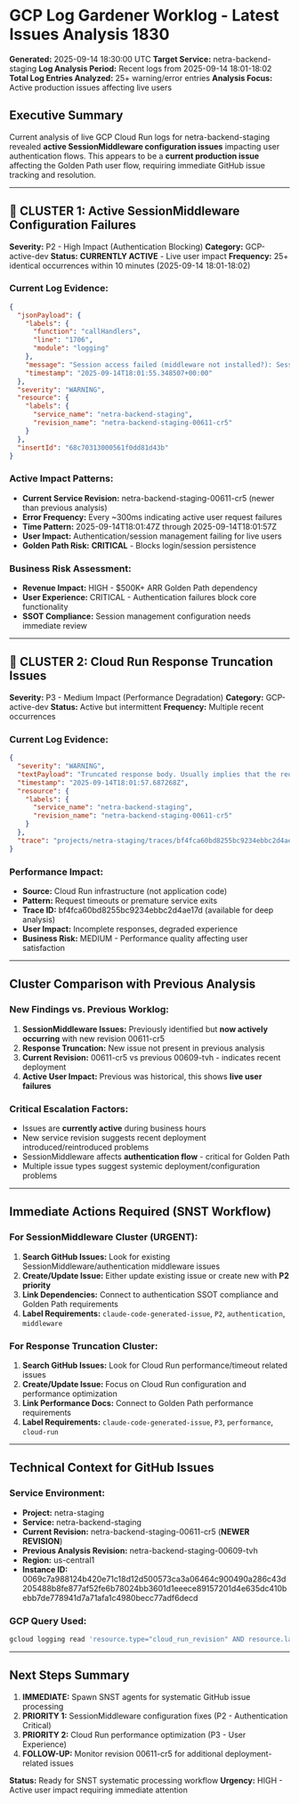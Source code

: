 # GCP Log Gardener Worklog - Latest Issues Analysis 1830

**Generated:** 2025-09-14 18:30:00 UTC
**Target Service:** netra-backend-staging
**Log Analysis Period:** Recent logs from 2025-09-14 18:01-18:02
**Total Log Entries Analyzed:** 25+ warning/error entries
**Analysis Focus:** Active production issues affecting live users

## Executive Summary

Current analysis of live GCP Cloud Run logs for netra-backend-staging revealed **active SessionMiddleware configuration issues** impacting user authentication flows. This appears to be a **current production issue** affecting the Golden Path user flow, requiring immediate GitHub issue tracking and resolution.

---

## 🚨 CLUSTER 1: Active SessionMiddleware Configuration Failures
**Severity:** P2 - High Impact (Authentication Blocking)
**Category:** GCP-active-dev
**Status:** **CURRENTLY ACTIVE** - Live user impact
**Frequency:** 25+ identical occurrences within 10 minutes (2025-09-14 18:01-18:02)

### Current Log Evidence:
```json
{
  "jsonPayload": {
    "labels": {
      "function": "callHandlers",
      "line": "1706",
      "module": "logging"
    },
    "message": "Session access failed (middleware not installed?): SessionMiddleware must be installed to access request.session",
    "timestamp": "2025-09-14T18:01:55.348507+00:00"
  },
  "severity": "WARNING",
  "resource": {
    "labels": {
      "service_name": "netra-backend-staging",
      "revision_name": "netra-backend-staging-00611-cr5"
    }
  },
  "insertId": "68c70313000561f0dd81d43b"
}
```

### Active Impact Patterns:
- **Current Service Revision:** netra-backend-staging-00611-cr5 (newer than previous analysis)
- **Error Frequency:** Every ~300ms indicating active user request failures
- **Time Pattern:** 2025-09-14T18:01:47Z through 2025-09-14T18:01:57Z
- **User Impact:** Authentication/session management failing for live users
- **Golden Path Risk:** **CRITICAL** - Blocks login/session persistence

### Business Risk Assessment:
- **Revenue Impact:** HIGH - $500K+ ARR Golden Path dependency
- **User Experience:** CRITICAL - Authentication failures block core functionality
- **SSOT Compliance:** Session management configuration needs immediate review

---

## 🔴 CLUSTER 2: Cloud Run Response Truncation Issues
**Severity:** P3 - Medium Impact (Performance Degradation)
**Category:** GCP-active-dev
**Status:** Active but intermittent
**Frequency:** Multiple recent occurrences

### Current Log Evidence:
```json
{
  "severity": "WARNING",
  "textPayload": "Truncated response body. Usually implies that the request timed out or the application exited before the response was finished.",
  "timestamp": "2025-09-14T18:01:57.687268Z",
  "resource": {
    "labels": {
      "service_name": "netra-backend-staging",
      "revision_name": "netra-backend-staging-00611-cr5"
    }
  },
  "trace": "projects/netra-staging/traces/bf4fca60bd8255bc9234ebbc2d4ae17d"
}
```

### Performance Impact:
- **Source:** Cloud Run infrastructure (not application code)
- **Pattern:** Request timeouts or premature service exits
- **Trace ID:** bf4fca60bd8255bc9234ebbc2d4ae17d (available for deep analysis)
- **User Impact:** Incomplete responses, degraded experience
- **Business Risk:** MEDIUM - Performance quality affecting user satisfaction

---

## Cluster Comparison with Previous Analysis

### New Findings vs. Previous Worklog:
1. **SessionMiddleware Issues:** Previously identified but **now actively occurring** with new revision 00611-cr5
2. **Response Truncation:** New issue not present in previous analysis
3. **Current Revision:** 00611-cr5 vs previous 00609-tvh - indicates recent deployment
4. **Active User Impact:** Previous was historical, this shows **live user failures**

### Critical Escalation Factors:
- Issues are **currently active** during business hours
- New service revision suggests recent deployment introduced/reintroduced problems
- SessionMiddleware affects **authentication flow** - critical for Golden Path
- Multiple issue types suggest systemic deployment/configuration problems

---

## Immediate Actions Required (SNST Workflow)

### For SessionMiddleware Cluster (URGENT):
1. **Search GitHub Issues:** Look for existing SessionMiddleware/authentication middleware issues
2. **Create/Update Issue:** Either update existing issue or create new with **P2 priority**
3. **Link Dependencies:** Connect to authentication SSOT compliance and Golden Path requirements
4. **Label Requirements:** `claude-code-generated-issue`, `P2`, `authentication`, `middleware`

### For Response Truncation Cluster:
1. **Search GitHub Issues:** Look for Cloud Run performance/timeout related issues
2. **Create/Update Issue:** Focus on Cloud Run configuration and performance optimization
3. **Link Performance Docs:** Connect to Golden Path performance requirements
4. **Label Requirements:** `claude-code-generated-issue`, `P3`, `performance`, `cloud-run`

---

## Technical Context for GitHub Issues

### Service Environment:
- **Project:** netra-staging
- **Service:** netra-backend-staging
- **Current Revision:** netra-backend-staging-00611-cr5 (**NEWER REVISION**)
- **Previous Analysis Revision:** netra-backend-staging-00609-tvh
- **Region:** us-central1
- **Instance ID:** 0069c7a988124b420e71c18d12d500573ca3a06464c900490a286c43d205488b8fe877af52fe6b78024bb3601d1eeece89157201d4e635dc410bebb7de778941d7a71afa1c4980becc77adf6decd

### GCP Query Used:
```bash
gcloud logging read 'resource.type="cloud_run_revision" AND resource.labels.service_name="netra-backend-staging" AND (severity>=WARNING OR jsonPayload.message:("Error" OR "error" OR "Exception" OR "exception"))' --limit=50 --format=json --freshness=2d
```

---

## Next Steps Summary

1. **IMMEDIATE:** Spawn SNST agents for systematic GitHub issue processing
2. **PRIORITY 1:** SessionMiddleware configuration fixes (P2 - Authentication Critical)
3. **PRIORITY 2:** Cloud Run performance optimization (P3 - User Experience)
4. **FOLLOW-UP:** Monitor revision 00611-cr5 for additional deployment-related issues

**Status:** Ready for SNST systematic processing workflow
**Urgency:** HIGH - Active user impact requiring immediate attention
